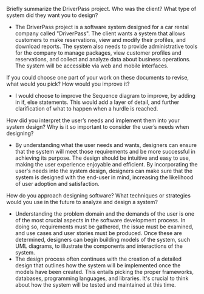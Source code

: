 Briefly summarize the DriverPass project. Who was the client? What type of system did they want you to design?
- The DriverPass project is a software system designed for a car rental company called "DriverPass". The client wants a system that allows customers to make reservations, view and modify their profiles, and download reports. The system also needs to provide administrative tools for the company to manage packages, view customer profiles and reservations, and collect and analyze data about business operations. The system will be accessible via web and mobile interfaces.

If you could choose one part of your work on these documents to revise, what would you pick? How would you improve it?
- I would choose to improve the Sequence diagram to improve, by adding in if, else statements. This would add a layer of detail, and further clarification of what to happen when a hurdle is reached.

How did you interpret the user’s needs and implement them into your system design? Why is it so important to consider the user’s needs when designing?
- By understanding what the user needs and wants, designers can ensure that the system will meet those requirements and be more successful in achieving its purpose. The design should be intuitive and easy to use, making the user experience enjoyable and efficient. By incorporating the user's needs into the system design, designers can make sure that the system is designed with the end-user in mind, increasing the likelihood of user adoption and satisfaction.

How do you approach designing software? What techniques or strategies would you use in the future to analyze and design a system?
- Understanding the problem domain and the demands of the user is one of the most crucial aspects in the software development process. In doing so, requirements must be gathered, the issue must be examined, and use cases and user stories must be produced. Once these are determined, designers can begin building models of the system, such UML diagrams, to illustrate the components and interactions of the system.
- The design process often continues with the creation of a detailed design that outlines how the system will be implemented once the models have been created. This entails picking the proper frameworks, databases, programming languages, and libraries. It's crucial to think about how the system will be tested and maintained at this time.
